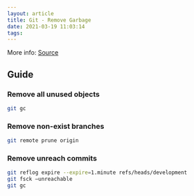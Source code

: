 ```yaml
---
layout: article
title: Git - Remove Garbage
date: 2021-03-19 11:03:14
tags:
---
```


More info: [Source](https://noteskeeper.ru/heritage/621/)

## Guide

### Remove all unused objects

``` bash
git gc
```
### Remove non-exist branches

``` bash
git remote prune origin
```
### Remove unreach commits

``` bash
git reflog expire --expire=1.minute refs/heads/development
git fsck –unreachable
git gc
```


